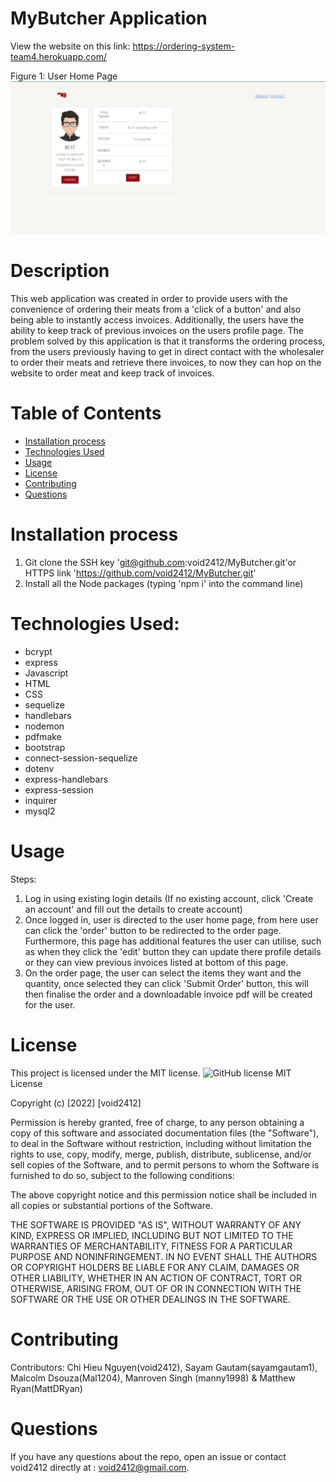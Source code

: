 

# MyButcher Application
View the website on this link: https://ordering-system-team4.herokuapp.com/

Figure 1: User Home Page
<img src="./public/images/user-page.jpg" alt="User home page">
# Description
This web application was created in order to provide users with the convenience of ordering their meats from a 'click of a button' and also being able to instantly access invoices. Additionally, the users have the ability to keep track of previous invoices on the users profile page. The problem solved by this application is that it transforms the ordering process, from the users previously having to get in direct contact with the wholesaler to order their meats and retrieve there invoices, to now they can hop on the website to order meat and keep track of invoices.
# Table of Contents 
* [Installation process](#installation-process)
* [Technologies Used](#technologies-used)
* [Usage](#usage)
* [License](#license)
* [Contributing](#contributing)
* [Questions](#questions)
# Installation process
1. Git clone the SSH key 'git@github.com:void2412/MyButcher.git'or HTTPS link 'https://github.com/void2412/MyButcher.git'
2. Install all the Node packages (typing 'npm i' into the command line)

# Technologies Used:
* bcrypt
* express
* Javascript
* HTML
* CSS 
* sequelize
* handlebars
* nodemon
* pdfmake
* bootstrap
* connect-session-sequelize 
* dotenv 
* express-handlebars
* express-session
* inquirer
* mysql2
# Usage
Steps:
1. Log in using existing login details (If no existing account, click 'Create an account' and fill out the details to create account)
2. Once logged in, user is directed to the user home page, from here user can click the 'order' button to be redirected to the order page. Furthermore, this page has additional features the user can utilise, such as when they click the 'edit' button they can update there profile details or they can view previous invoices listed at bottom of this page.
3. On the order page, the user can select the items they want and the quantity, once selected they can click 'Submit Order' button, this will then finalise the order and a downloadable invoice pdf will be created for the user.
# License
This project is licensed under the MIT license. 
![GitHub license](https://img.shields.io/badge/license-MIT-blue.svg)
MIT License

Copyright (c) [2022] [void2412]

Permission is hereby granted, free of charge, to any person obtaining a copy
of this software and associated documentation files (the "Software"), to deal
in the Software without restriction, including without limitation the rights
to use, copy, modify, merge, publish, distribute, sublicense, and/or sell
copies of the Software, and to permit persons to whom the Software is
furnished to do so, subject to the following conditions:

The above copyright notice and this permission notice shall be included in all
copies or substantial portions of the Software.

THE SOFTWARE IS PROVIDED "AS IS", WITHOUT WARRANTY OF ANY KIND, EXPRESS OR
IMPLIED, INCLUDING BUT NOT LIMITED TO THE WARRANTIES OF MERCHANTABILITY,
FITNESS FOR A PARTICULAR PURPOSE AND NONINFRINGEMENT. IN NO EVENT SHALL THE
AUTHORS OR COPYRIGHT HOLDERS BE LIABLE FOR ANY CLAIM, DAMAGES OR OTHER
LIABILITY, WHETHER IN AN ACTION OF CONTRACT, TORT OR OTHERWISE, ARISING FROM,
OUT OF OR IN CONNECTION WITH THE SOFTWARE OR THE USE OR OTHER DEALINGS IN THE
SOFTWARE.
# Contributing
​Contributors: Chi Hieu Nguyen(void2412), Sayam Gautam(sayamgautam1), Malcolm Dsouza(Mal1204), Manroven Singh (manny1998) & Matthew Ryan(MattDRyan)
# Questions
If you have any questions about the repo, open an issue or contact void2412 directly at : void2412@gmail.com.
